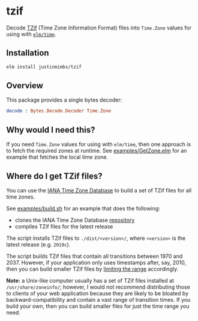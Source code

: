 # tzif

Decode [TZif][tzif] (Time Zone Information Format) files into `Time.Zone` values for using with [`elm/time`][elmtime].

## Installation

```sh
elm install justinmimbs/tzif
```

## Overview

This package provides a single bytes decoder:

```elm
decode : Bytes.Decode.Decoder Time.Zone
```

## Why would I need this?

If you need `Time.Zone` values for using with `elm/time`, then one approach is to fetch the required zones at runtime. See [examples/GetZone.elm][getzone] for an example that fetches the local time zone.

## Where do I get TZif files?

You can use the [IANA Time Zone Database][tzdb] to build a set of TZif files for all time zones.

See [examples/build.sh][build] for an example that does the following:

- clones the IANA Time Zone Database [repository][tz]
- compiles TZif files for the latest release

The script installs TZif files to `./dist/<version>/`, where `<version>` is the latest release (e.g. `2019c`).

The script builds TZif files that contain all transitions between 1970 and 2037. However, if your application only uses timestamps after, say, 2010, then you can build smaller TZif files by [limiting the range][buildrange] accordingly.

**Note:** a Unix-like computer usually has a set of TZif files installed at `/usr/share/zoneinfo/`; however, I would not recommend distributing those to clients of your web application because they are likely to be bloated by backward-compatibility and contain a vast range of transition times. If you build your own, then you can build smaller files for just the time range you need.

[elmtime]: https://package.elm-lang.org/packages/elm/time/latest/
[tzif]: https://tools.ietf.org/html/rfc8536
[tzdb]: https://www.iana.org/time-zones
[tz]: https://github.com/eggert/tz
[getzone]: https://github.com/justinmimbs/tzif/blob/master/examples/GetZone.elm
[build]: https://github.com/justinmimbs/tzif/blob/master/examples/build.sh
[buildrange]: https://github.com/justinmimbs/tzif/blob/master/examples/build.sh#L27-L28
